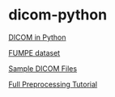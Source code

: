 # dicom-python

[DICOM in Python](https://youtu.be/To7v7i7eB0A?si=h9NljO6T6vhOQMkr)

[FUMPE dataset](https://figshare.com/collections/FUMPE/4107803)

[Sample DICOM Files](https://www.rubomedical.com/dicom_files/)

[Full Preprocessing Tutorial](https://www.kaggle.com/code/gzuidhof/full-preprocessing-tutorial)
